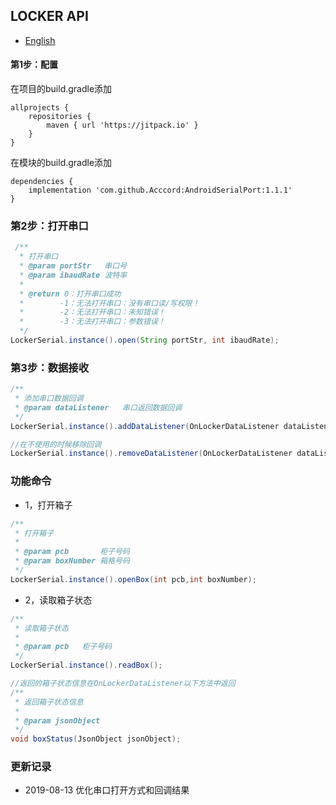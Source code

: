 ## LOCKER API
- [English](https://github.com/Acccord/AndroidSerialPort/blob/master/doc/LockerApi-en.md)

#### 第1步：配置
在项目的build.gradle添加
```
allprojects {
    repositories {
        maven { url 'https://jitpack.io' }
    }
}
```
在模块的build.gradle添加
```
dependencies {
    implementation 'com.github.Acccord:AndroidSerialPort:1.1.1'
}
```

### 第2步：打开串口
``` java
 /**
  * 打开串口
  * @param portStr   串口号
  * @param ibaudRate 波特率
  *
  * @return 0：打开串口成功
  *        -1：无法打开串口：没有串口读/写权限！
  *        -2：无法打开串口：未知错误！
  *        -3：无法打开串口：参数错误！
  */
LockerSerial.instance().open(String portStr, int ibaudRate);
```

### 第3步：数据接收
``` java
/**
 * 添加串口数据回调
 * @param dataListener   串口返回数据回调
 */
LockerSerial.instance().addDataListener(OnLockerDataListener dataListener);

//在不使用的时候移除回调
LockerSerial.instance().removeDataListener(OnLockerDataListener dataListener);
```

### 功能命令
- 1，打开箱子
``` java
/**
 * 打开箱子
 *
 * @param pcb       柜子号码
 * @param boxNumber 箱格号码
 */
LockerSerial.instance().openBox(int pcb,int boxNumber);
```

- 2，读取箱子状态
``` java
/**
 * 读取箱子状态
 *
 * @param pcb   柜子号码
 */
LockerSerial.instance().readBox();

//返回的箱子状态信息在OnLockerDataListener以下方法中返回
/**
 * 返回箱子状态信息
 *
 * @param jsonObject
 */
void boxStatus(JsonObject jsonObject);
```

### 更新记录
- 2019-08-13 优化串口打开方式和回调结果
